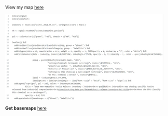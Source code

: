 View my map [here](https://erinhard.github.io/Leaflet-Webmapping/)

![code](https://github.com/erinhard/Leaflet-Webmapping/blob/master/code.JPG)

**Get basemaps** [here](https://leaflet-extras.github.io/leaflet-providers/preview/)
</script>
